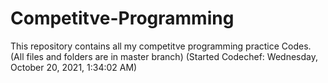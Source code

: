 # Competitve-Programming
This repository contains all my competitve programming practice Codes.
(All files and folders are in master branch)
(Started Codechef: Wednesday, ‎October ‎20, ‎2021, ‏‎1:34:02 AM)
